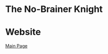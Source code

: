 # The No-Brainer Knight

# Website
<a href="https://pausedmagician.github.io/The-No-Brainer-Knight/">Main Page</a>
